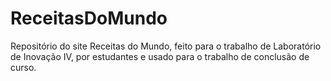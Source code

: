 # ReceitasDoMundo
Repositório do site Receitas do Mundo, feito para o trabalho de Laboratório de Inovação IV, por estudantes e usado para o trabalho de conclusão de curso.
